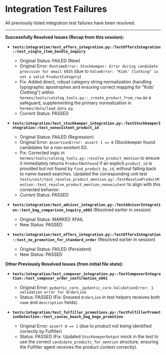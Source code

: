 # Integration Test Failures

All previously listed integration test failures have been resolved.

---

**Successfully Resolved Issues (Recap from this session):**

*   **`tests/integration/test_offers_integration.py::TestOffersIntegration::test_single_item_bundle_inquiry`**
    *   Original Status: FAILED (New)
    *   Original Error: `RuntimeError: Stockkeeper: Error during candidate provision for email E035` (due to `ValueError: "Kids' Clothing" is not a valid ProductCategory`)
    *   Fix: Added direct, robust category string normalization (handling typographic apostrophes and ensuring correct mapping for "Kids' Clothing") within `hermes/tools/catalog_tools.py::_create_product_from_row` as a safeguard, supplementing the primary normalization in `hermes/data/load_data.py`.
    *   Current Status: PASSED

*   **`tests/integration/test_stockkeeper_integration.py::TestStockkeeperIntegration::test_nonexistent_product_id`**
    *   Original Status: FAILED (Regression)
    *   Original Error: `AssertionError: assert 1 == 0` (Stockkeeper found candidates for a non-existent ID).
    *   Fix: Corrected logic in `hermes/tools/catalog_tools.py::resolve_product_mention` to ensure it immediately returns `ProductNotFound` if an explicit `product_id` is provided but not found by `find_product_by_id`, without falling back to name-based searches. Updated the corresponding unit test `tests/unit/test_resolve_product_mention.py::TestResolveProductMention::test_resolve_product_mention_nonexistent` to align with this corrected behavior.
    *   Current Status: PASSED

*   **`tests/integration/test_advisor_integration.py::TestAdvisorIntegration::test_bag_comparison_inquiry_e003`** (Resolved earlier in session)
    *   Original Status: MARKED XFAIL
    *   New Status: PASSED

*   **`tests/integration/test_offers_integration.py::TestOffersIntegration::test_no_promotion_for_standard_order`** (Resolved earlier in session)
    *   Original Status: FAILED (Persistent)
    *   New Status: PASSED

**Other Previously Resolved Issues (from initial file state):**

*   **`tests/integration/test_composer_integration.py::TestComposerIntegration::test_composer_order_confirmation_e001`**
    *   Original Error: `pydantic_core._pydantic_core.ValidationError: 1 validation error for OrderLine`
    *   Status: PASSED (Fix: Ensured `OrderLine` in test helpers receives both `name` and `description` fields).

*   **`tests/integration/test_fulfiller_promotions.py::TestFulfillerPromotionDetection::test_canvas_beach_bag_bogo_promotion`**
    *   Original Error: `assert 0 == 1` (due to product not being identified correctly by Fulfiller)
    *   Status: PASSED (Fix: Updated `StockkeeperOutput` mock in the test to use the correct `candidate_products_for_mention` structure, ensuring the Fulfiller agent receives the product context correctly).